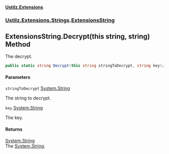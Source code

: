#### [Ustilz.Extensions](index.md 'index')
### [Ustilz.Extensions.Strings](Ustilz.Extensions.Strings.md 'Ustilz.Extensions.Strings').[ExtensionsString](Ustilz.Extensions.Strings.ExtensionsString.md 'Ustilz.Extensions.Strings.ExtensionsString')

## ExtensionsString.Decrypt(this string, string) Method

The decrypt.

```csharp
public static string Decrypt(this string stringToDecrypt, string key);
```
#### Parameters

<a name='Ustilz.Extensions.Strings.ExtensionsString.Decrypt(thisstring,string).stringToDecrypt'></a>

`stringToDecrypt` [System.String](https://docs.microsoft.com/en-us/dotnet/api/System.String 'System.String')

The string to decrypt.

<a name='Ustilz.Extensions.Strings.ExtensionsString.Decrypt(thisstring,string).key'></a>

`key` [System.String](https://docs.microsoft.com/en-us/dotnet/api/System.String 'System.String')

The key.

#### Returns
[System.String](https://docs.microsoft.com/en-us/dotnet/api/System.String 'System.String')  
The [System.String](https://docs.microsoft.com/en-us/dotnet/api/System.String 'System.String').